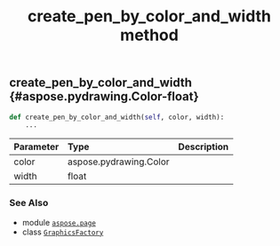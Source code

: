 ﻿---
title: create_pen_by_color_and_width method
second_title: Aspose.Page for Python via .NET API References
description: 
type: docs
weight: 120
url: /python-net/aspose.page/graphicsfactory/create_pen_by_color_and_width/
is_root: false
---

## create_pen_by_color_and_width {#aspose.pydrawing.Color-float}





```python
def create_pen_by_color_and_width(self, color, width):
    ...
```


| Parameter | Type | Description |
| :- | :- | :- |
| color | aspose.pydrawing.Color |  |
| width | float |  |



### See Also
* module [`aspose.page`](../../)
* class [`GraphicsFactory`](/page/python-net/aspose.page/graphicsfactory)

